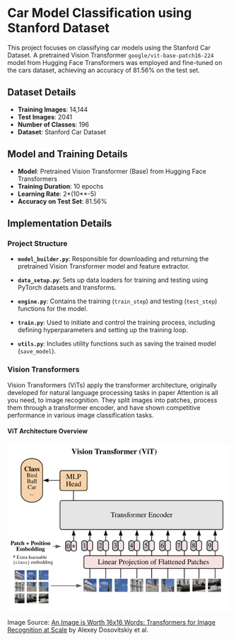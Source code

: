 # Car Model Classification using Stanford Dataset

This project focuses on classifying car models using the Stanford Car Dataset. A pretrained Vision Transformer `google/vit-base-patch16-224` model from Hugging Face Transformers was employed and fine-tuned on the cars dataset, achieving an accuracy of 81.56% on the test set.

## Dataset Details

- **Training Images**:  14,144
- **Test Images**: 2041
- **Number of Classes**: 196
- **Dataset**: Stanford Car Dataset

## Model and Training Details

- **Model**: Pretrained Vision Transformer (Base) from Hugging Face Transformers
- **Training Duration**: 10 epochs
- **Learning Rate**: 2*(10**-5)
- **Accuracy on Test Set**: 81.56%

## Implementation Details

### Project Structure

- **`model_builder.py`**: Responsible for downloading and returning the pretrained Vision Transformer model and feature extractor.

- **`data_setup.py`**: Sets up data loaders for training and testing using PyTorch datasets and transforms.

- **`engine.py`**: Contains the training (`train_step`) and testing (`test_step`) functions for the model.

- **`train.py`**: Used to initiate and control the training process, including defining hyperparameters and setting up the training loop.

- **`utils.py`**: Includes utility functions such as saving the trained model (`save_model`).

### Vision Transformers

Vision Transformers (ViTs) apply the transformer architecture, originally developed for natural language processing tasks in paper Attention is all you need, to image recognition. They split images into patches, process them through a transformer encoder, and have shown competitive performance in various image classification tasks.

#### ViT Architecture Overview

<img src="vit_architecture.webp" alt="Vision Transformer Architecture" width="800"/>

Image Source: [An Image is Worth 16x16 Words: Transformers for Image Recognition at Scale](https://arxiv.org/abs/2010.11929) by Alexey Dosovitskiy et al.

